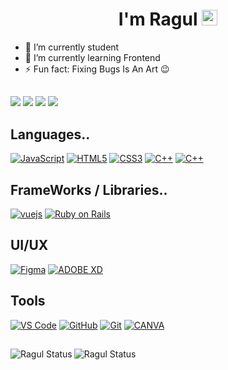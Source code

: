 <div align="center">
  <h1>I'm Ragul <img src="https://media.giphy.com/media/hvRJCLFzcasrR4ia7z/giphy.gif" width="25px"> </h1>
</div>


- 🔭 I’m currently student
- 🌱 I’m currently learning Frontend
- ⚡ Fun fact: Fixing Bugs Is An Art 😉

##

  <a align="center" href="https://www.linkedin.com/in/ragul-rajkumar-4b7246195"><img src="https://skillicons.dev/icons?i=linkedin" /></a>
    <a align="center" href="https://www.instagram.com/ragul.r_3/"><img src="https://skillicons.dev/icons?i=instagram" /></a>
      <a align="center" href="https://dribbble.com/RAGULR"><img src="https://skillicons.dev/icons?i=dribbble" /></a>
      <a align="center" href="https://www.behance.net/ragulrajkumar"><img src="https://skillicons.dev/icons?i=behance" /></a>
    
##


 ## Languages..
 
 [<img alt="JavaScript" src="[https://img.shields.io/badge/javascript%20-%23323330.svg?&style=for-the-badge&logo=javascript&logoColor=%23F7DF1E](https://user-images.githubusercontent.com/25181517/117447155-6a868a00-af3d-11eb-9cfe-245df15c9f3f.png)"/>]()
[<img alt="HTML5" src="https://img.shields.io/badge/html5%20-%23E34F26.svg?&style=for-the-badge&logo=html5&logoColor=white"/>]()
[<img alt="CSS3" src="https://img.shields.io/badge/css3%20-%231572B6.svg?&style=for-the-badge&logo=css3&logoColor=white"/>]()
[<img alt="C++" src="https://img.shields.io/badge/c++%20-%2300599C.svg?&style=for-the-badge&logo=c%2B%2B&ogoColor=white"/>]()
[<img alt="C++" src="[https://img.shields.io/badge/C-00599C?style=for-the-badge&logo=c&logoColor=white](https://user-images.githubusercontent.com/25181517/192106070-46255bcf-65e6-4c6b-a296-bf8d0d8fb2a7.png)"/>]()
## FrameWorks / Libraries..

[<img alt="vuejs" src="[https://img.shields.io/badge/Vue.js-35495E?style=for-the-badge&logo=vuedotjs&logoColor=4FC08](https://user-images.githubusercontent.com/25181517/117448124-a2da9800-af3e-11eb-85d2-bd1b69b65603.png)" />]()
[<img alt="Ruby on Rails" src="[[https://img.shields.io/badge/Vue.js-35495E?style=for-the-badge&logo=vuedotjs&logoColor=4FC08](https://user-images.githubusercontent.com/25181517/117448124-a2da9800-af3e-11eb-85d2-bd1b69b65603.png)](https://user-images.githubusercontent.com/25181517/192603748-3ac17112-3653-4257-80da-a57334b11411.png)" />]()

## UI/UX

[<img alt="Figma" src="https://img.shields.io/badge/figma%20-%23F24E1E.svg?&style=for-the-badge&logo=figma&logoColor=white"/>]()
[<img alt="ADOBE XD" src="https://img.shields.io/badge/Adobe%20XD-470137?style=for-the-badge&logo=Adobe%20XD&logoColor=#FF61F6"/>]()



## Tools
[<img alt="VS Code" src="https://img.shields.io/badge/Visual_Studio_Code-0078D4?style=for-the-badge&logo=visual%20studio%20code&logoColor=white"/>]()
[<img alt="GitHub" src="https://img.shields.io/badge/github%20-%23121011.svg?&style=for-the-badge&logo=github&logoColor=white"/>]()
[<img alt="Git" src="https://img.shields.io/badge/git%20-%23F05033.svg?&style=for-the-badge&logo=git&logoColor=white"/>]()
[<img alt="CANVA" src="https://img.shields.io/badge/Canva-%2300C4CC.svg?&style=for-the-badge&logo=Canva&logoColor=white"/>]()




##

  [<img align="left" alt="Ragul Status" src="https://github-readme-stats.vercel.app/api?username=RagulRajkumar&theme=dark" />]()
  [<img align="left" alt="Ragul Status" src="https://github-readme-stats.vercel.app/api/top-langs/?username=RagulRajkumar&hide=html,css&theme=dark" />]()
